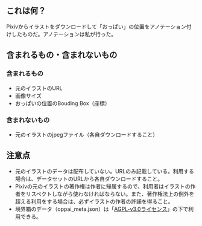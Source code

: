 ## これは何？
Pixivからイラストをダウンロードして「おっぱい」の位置をアノテーション付けしたものだ。アノテーションは私が行った。

## 含まれるもの・含まれないもの
### 含まれるもの
* 元のイラストのURL
* 画像サイズ
* おっぱいの位置のBouding Box（座標）

### 含まれないもの
* 元のイラストのjpegファイル（各自ダウンロードすること）

## 注意点
* 元のイラストのデータは配布していない。URLのみ記載している。利用する場合は、データセットのURLから各自ダウンロードすること。
* Pixivの元のイラストの著作権は作者に帰属するので、利用者はイラストの作者をリスペクトしながら使わなければならない。また、著作権法上の例外を超える利用をする場合は、必ずイラストの作者の許諾を得ること。
* 境界箱のデータ（oppai_meta.json）は「[AGPL-v3.0ライセンス](https://www.gnu.org/licenses/agpl-3.0.html)」の下で利用できる。
